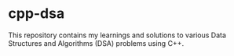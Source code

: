 # cpp-dsa
This repository contains my learnings and solutions to various Data Structures and Algorithms (DSA) problems using C++.

